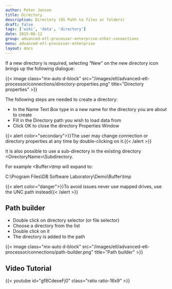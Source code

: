 ```yaml
---
author: Peter Jonson
title: Directory
description: Directory (OS Path to files or folders)
draft: false
tags: ['wiki', 'data', 'directory']
date: 2015-06-12
group: advanced-etl-processor-enterprise-other-connections
menu: advanced-etl-processor-enterprise
layout: docs
---
```


If a new directory is required, selecting “New” on the new directory icon brings up the following dialogue:

{{< image class="mx-auto d-block"  src="/images/etl/advanced-etl-processor/connections/directory-properties.png" title="Directory properties" >}}

The following steps are needed to create a directory:

- In the Name Text Box type in a new name for the directory you are about to create
- Fill in the Directory path you wish to load data from
- Click OK to close the directory Properties Window

{{< alert color="secondary">}}The user may change connection or directory properties at any time by double-clicking on it.{{< /alert >}}

It is also possible to use a sub-directory in the existing directory \<DirectoryName>\Subdirectory.

For example \<Buffer>\tmp will expand to:

C:\Program Files\DB Software Laboratory\Demo\Buffer\tmp

{{< alert color="danger">}}To avoid issues never use mapped drives, use the UNC path instead{{< /alert >}}

## Path builder

- Double click on directory selector (or file selector)
- Choose a directory from the list
- Double click on it
- The directory is added to the path

{{< image class="mx-auto d-block"  src="/images/etl/advanced-etl-processor/connections/path-builder.png" title="Path builder" >}}

## Video Tutorial

{{< youtube id="gf8CdeseFj0" class="ratio ratio-16x9" >}}
